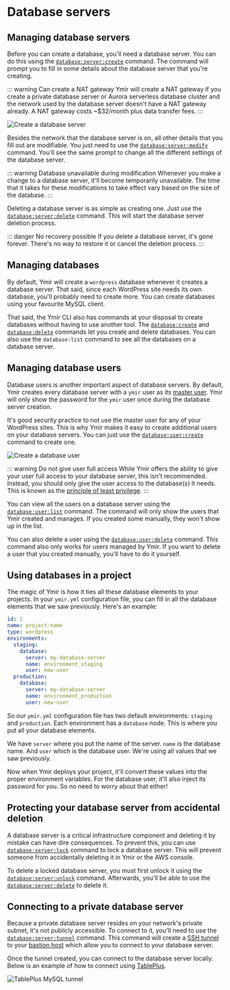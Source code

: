 # Database servers

## Managing database servers

Before you can create a database, you'll need a database server. You can do this using the [`database:server:create`][1] command. The command will prompt you to fill in some details about the database server that you're creating.

::: warning Can create a NAT gateway
Ymir will create a NAT gateway if you create a private database server or Aurora serverless database cluster and the network used by the database server doesn't have a NAT gateway already. A NAT gateway costs ~$32/month plus data transfer fees.
:::

![Create a database server](../../images/create-database-server-cli.png)

Besides the network that the database server is on, all other details that you fill out are modifiable. You just need to use the [`database:server:modify`][2] command. You'll see the same prompt to change all the different settings of the database server.

::: warning Database unavailable during modification
Whenever you make a change to a database server, it'll become temporarily unavailable. The time that it takes for these modifications to take effect vary based on the size of the database.
:::

Deleting a database server is as simple as creating one. Just use the [`database:server:delete`][3] command. This will start the database server deletion process.

::: danger No recovery possible
If you delete a database server, it's gone forever. There's no way to restore it or cancel the deletion process.
:::

## Managing databases

By default, Ymir will create a `wordpress` database whenever it creates a database server. That said, since each WordPress site needs its own database, you'll probably need to create more. You can create databases using your favourite MySQL client.

That said, the Ymir CLI also has commands at your disposal to create databases without having to use another tool. The [`database:create`][4] and [`database:delete`][5] commands let you create and delete databases. You can also use the `database:list` command to see all the databases on a database server.

## Managing database users

Database users is another important aspect of database servers. By default, Ymir creates every database server with a `ymir` user as its [master user][6]. Ymir will only show the password for the `ymir` user once during the database server creation.

It's good security practice to not use the master user for any of your WordPress sites. This is why Ymir makes it easy to create additional users on your database servers. You can just use the [`database:user:create`][7] command to create one.

![Create a database user](../../images/create-database-user-cli.png)

::: warning Do not give user full access
While Ymir offers the ability to give your user full access to your database server, this isn't recommended. Instead, you should only give the user access to the database(s) it needs. This is known as the [principle of least privilege][8].
:::

You can view all the users on a database server using the [`database:user:list`][9] command. The command will only show the users that Ymir created and manages. If you created some manually, they won't show up in the list.

You can also delete a user using the [`database:user:delete`][10] command. This command also only works for users managed by Ymir. If you want to delete a user that you created manually, you'll have to do it yourself.

## Using databases in a project

The magic of Ymir is how it ties all these database elements to your projects. In your `ymir.yml` configuration file, you can fill in all the database elements that we saw previously. Here's an example:

```yml
id: 1
name: project-name
type: wordpress
environments:
  staging:
    database:
      server: my-database-server
      name: environment_staging
      user: new-user
  production:
    database:
      server: my-database-server
      name: environment_production
      user: new-user
```

So our `ymir.yml` configuration file has two default environments: `staging` and `production`. Each environment has a `database` node. This is where you put all your database elements.

We have `server` where you put the name of the server. `name` is the database name. And `user` which is the database user. We're using all values that we saw previously.

Now when Ymir deploys your project, it'll convert these values into the proper environment variables. For the database user, it'll also inject its password for you. So no need to worry about that either!

## Protecting your database server from accidental deletion

A database server is a critical infrastructure component and deleting it by mistake can have dire consequences. To prevent this, you can use [`database:server:lock`][15] command to lock a database server. This will prevent someone from accidentally deleting it in Ymir or the AWS console.

To delete a locked database server, you must first unlock it using the [`database:server:unlock`][16] command. Afterwards, you'll be able to use the [`database:server:delete`][3] to delete it.

## Connecting to a private database server

Because a private database server resides on your network's private subnet, it's not publicly accessible. To connect to it, you'll need to use the [`database:server:tunnel`][11] command. This command will create a [SSH tunnel][12] to your [bastion host][13] which allow you to connect to your database server.

Once the tunnel created, you can connect to the database server locally. Below is an example of how to connect using [TablePlus][14].

![TablePlus MySQL tunnel](../../images/tableplus-mysql-tunnel.png)

[1]: ../reference/ymir-cli.html#database-server-create
[2]: ../reference/ymir-cli.html#database-server-modify
[3]: ../reference/ymir-cli.html#database-server-delete
[4]: ../reference/ymir-cli.html#database-create
[5]: ../reference/ymir-cli.html#database-delete
[6]: https://docs.aws.amazon.com/AmazonRDS/latest/UserGuide/UsingWithRDS.MasterAccounts.html
[7]: ../reference/ymir-cli.html#database-user-create
[8]: https://en.wikipedia.org/wiki/Principle_of_least_privilege
[9]: ../reference/ymir-cli.html#database-user-list
[10]: ../reference/ymir-cli.html#database-user-delete
[11]: ../reference/ymir-cli.html#database-server-tunnel
[12]: https://en.wikipedia.org/wiki/Ssh_tunnel
[13]: ../team-resources/networks.html#bastion-host
[14]: https://tableplus.com
[15]: ../reference/ymir-cli.html#database-server-lock
[16]: ../reference/ymir-cli.html#database-server-unlock
